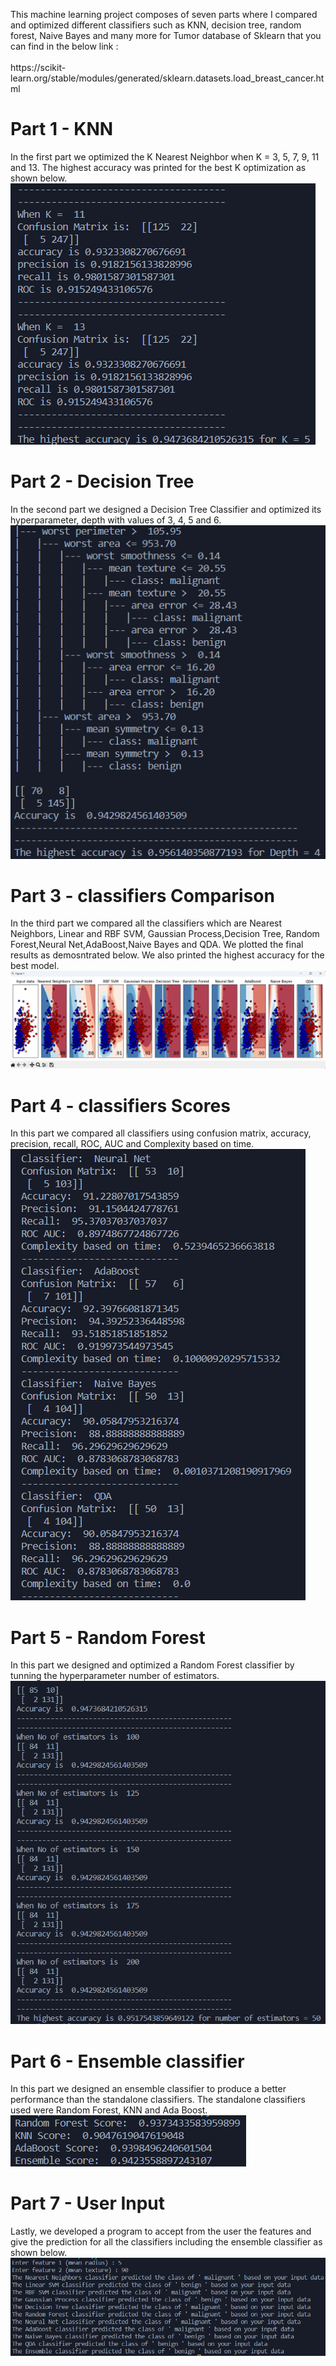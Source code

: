 <p> This machine learning project composes of seven parts where I compared
    and optimized different classifiers such as KNN, decision tree, random forest,
    Naive Bayes and many more for Tumor database of Sklearn that you can find in the below link : <br> <br>
    https://scikit-learn.org/stable/modules/generated/sklearn.datasets.load_breast_cancer.html
</p>

<h1>Part 1 - KNN</h1>
In the first part we optimized the K Nearest Neighbor when K =
3, 5, 7, 9, 11 and 13. The highest accuracy was printed for the best K optimization as shown below.
<img src="imgs/knn.png">
<h1>Part 2 - Decision Tree</h1>
In the second part we designed a Decision Tree Classifier and optimized its hyperparameter, depth with values of 3, 4, 5 and 6.
<img src="imgs/tree.png">
<h1>Part 3 - classifiers Comparison</h1>
In the third part we compared all the classifiers which are Nearest Neighbors, Linear and RBF SVM, Gaussian Process,Decision Tree,
Random Forest,Neural Net,AdaBoost,Naive Bayes and QDA. We plotted the final results as demosntrated below. We also printed the highest accuracy for the best model.
<img src="imgs/classifiers.png" width="800">
<h1>Part 4 - classifiers Scores</h1>
In this part we compared all classifiers using confusion matrix, accuracy, precision, recall, ROC, AUC and Complexity based on time.
<img src="imgs/scores.png">
<h1>Part 5 - Random Forest</h1>
In this part we designed and optimized a Random Forest classifier by tunning the hyperparameter number of estimators.
<img src="imgs/random.png">
<h1>Part 6 - Ensemble classifier</h1>
In this part we designed an ensemble classifier to produce a better performance than the standalone classifiers. The standalone classifiers used were
Random Forest, KNN and Ada Boost.
<img src="imgs/ensemble.png">
<h1>Part 7 - User Input</h1>
Lastly, we developed a program to accept from the user the features and give the prediction for all the classifiers including the ensemble classifier
as shown below.
<img src="imgs/user.png">
